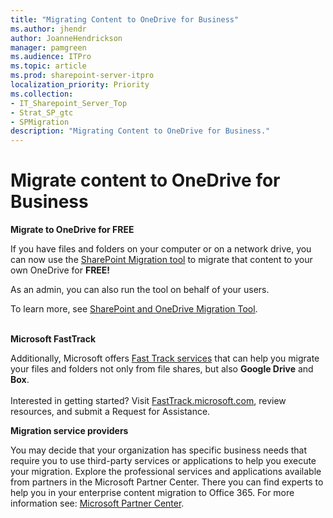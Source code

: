 ```yaml
---
title: "Migrating Content to OneDrive for Business"
ms.author: jhendr
author: JoanneHendrickson
manager: pamgreen
ms.audience: ITPro
ms.topic: article
ms.prod: sharepoint-server-itpro
localization_priority: Priority
ms.collection: 
- IT_Sharepoint_Server_Top
- Strat_SP_gtc
- SPMigration
description: "Migrating Content to OneDrive for Business."
---
```

# Migrate content to OneDrive for Business 
 
**Migrate to OneDrive for FREE**

If you have files and folders on your computer or on a network drive, you can now use the [SharePoint Migration tool](http://spmtreleasescus.blob.core.windows.net/install/default.htm) to migrate that content to your own OneDrive for **FREE!**

As an admin, you can also run the tool on behalf of your users.

To learn more, see  [SharePoint and OneDrive Migration Tool](http://spmtreleasescus.blob.core.windows.net/install/default.htm). 
 <br><br>

**Microsoft FastTrack**

Additionally, Microsoft offers [Fast Track services](https://fasttrack.microsoft.com/about) that can help you migrate your files and folders not only from file shares, but also **Google Drive** and **Box**.
 <br><br>Interested in getting started? Visit [FastTrack.microsoft.com](https://fasttrack.microsoft.com/), review resources, and submit a Request for Assistance.

**Migration service providers**

You may decide that your organization has specific business needs that require you to use third-party services or applications to help you execute your migration. Explore the professional services and applications available from partners in the Microsoft Partner Center. There you can find experts to help you in your enterprise content migration to Office 365.  For more information see: [Microsoft Partner Center](https://partnercenter.microsoft.com/en-us/partner/home).